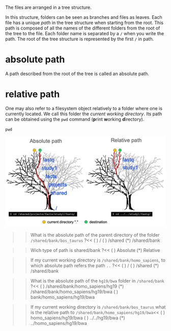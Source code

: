 
The files are arranged in a tree structure. 

In this structure, folders can be seen as branches and files as leaves. Each file has a unique *path* in the tree structure when starting from the root. This path is composed of all the names of the different folders from the root of the tree to the file. Each folder name is separated by a `/` when you write the path. The root of the tree structure is represented by the first `/` in path.

# absolute path

A path described from the root of the tree is called an absolute path.

# relative path

One may also refer to a filesystem object relatively to a folder where one is currently located. We call this folder the *current working directory*. Its path can be obtained using the `pwd` command (**p**rint **w**orking **d**irectory). 

  `pwd`

![absolute and relative paths](./assets/absolute_and_relative_paths.png)


>>What is the absolute path of the parent directory of the folder `/shared/bank/bos_taurus` ?<<
( ) /
( ) /shared
(*) /shared/bank

>>Wich type of path is shared/bank ?<<
( ) Absolute
(*) Relative

>>If my current working directory is `/shared/bank/homo_sapiens`, to which absolute path refers the path `..` ?<<
( ) /
( ) /shared
(*) /shared/bank

>>What is the absolute path of the `hg19/bwa` folder in `/shared/bank` ?<<
( ) /shared/bank/homo_sapiens/hg19
(*) /shared/bank/homo_sapiens/hg19/bwa
( ) bank/homo_sapiens/hg19/bwa

>>If my current working directory is `/shared/bank/bos_taurus` what is the relative path to `/shared/bank/homo_sapiens/hg19/bwa`<<
( ) homo_sapiens/hg19/bwa
( ) ../../hg19/bwa
(*) ../homo_sapiens/hg19/bwa
